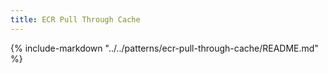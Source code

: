 ```yaml
---
title: ECR Pull Through Cache
---
```


{%
   include-markdown "../../patterns/ecr-pull-through-cache/README.md"
%}

